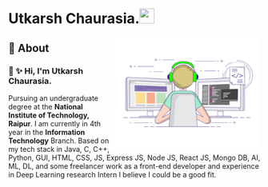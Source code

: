 # Utkarsh Chaurasia.<img src="https://github.com/TheDudeThatCode/TheDudeThatCode/blob/master/Assets/Mario_Hello_Big.gif" width="30px" height="30px">
<img align="right" alt="GIF" src="https://raw.githubusercontent.com/devSouvik/devSouvik/master/gif3.gif" width="300"/>

## 🧐 About


### 👋 ✨ Hi, I'm Utkarsh Chaurasia.

Pursuing an undergraduate degree at the **National Institute of Technology, Raipur**. I am currently in 4th year in the **Information Technology** Branch. Based on my tech stack in Java, C, C++, Python, GUI, HTML, CSS, JS, Express JS, Node JS, React JS, Mongo DB, AI, ML, DL, and some freelancer work as a front-end developer and experience in Deep Learning research Intern I believe I could be a good fit.

